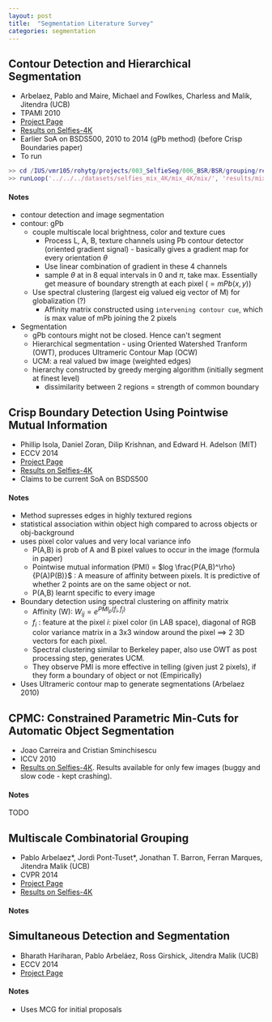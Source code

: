 ```yaml
---
layout: post
title:  "Segmentation Literature Survey"
categories: segmentation
---
```


## Contour Detection and Hierarchical Segmentation
- Arbelaez, Pablo and Maire, Michael and Fowlkes, Charless and Malik, Jitendra (UCB)
- TPAMI 2010
- [Project Page](http://www.eecs.berkeley.edu/Research/Projects/CS/vision/grouping/resources.html)
- [Results on Selfies-4K](http://pyrie.vmr.cs.cmu.edu/~rohit/projects/003_SelfieSegmentation/results/007_SegBSR/results/publish/selfies_mix_4K/s001.html)
- Earlier SoA on BSDS500, 2010 to 2014 (gPb method) (before Crisp Boundaries paper)
- To run

```matlab
>> cd /IUS/vmr105/rohytg/projects/003_SelfieSeg/006_BSR/BSR/grouping/results/publish/selfies_mix_4K
>> runLoop('../../../datasets/selfies_mix_4K/mix_4K/mix/', 'results/mix_4K')
```

#### Notes
- contour detection and image segmentation
- contour: gPb
    - couple multiscale local brightness, color and texture cues
        - Process L, A, B, texture channels using Pb contour detector (oriented gradient signal) - basically gives a gradient map for every orientation $\theta$
        - Use linear combination of gradient in these 4 channels
        - sample $\theta$ at in 8 equal intervals in 0 and $\pi$, take max. Essentially get measure of boundary strength at each pixel ($= mPb(x,y)$)
    - Use spectral clustering (largest eig valued eig vector of M) for globalization (?)
        -  Affinity matrix constructed using `intervening contour cue`, which is max value of mPb joining the 2 pixels
- Segmentation
    - gPb contours might not be closed. Hence can't segment
    - Hierarchical segmentation - using Oriented Watershed Tranform (OWT), produces Ultrameric Contour Map (OCW)
    - UCM: a real valued bw image (weighted edges)
    - hierarchy constructed by greedy merging algorithm (initially segment at finest level)
        - dissimilarity between 2 regions = strength of common boundary

## Crisp Boundary Detection Using Pointwise Mutual Information
- Phillip Isola, Daniel Zoran, Dilip Krishnan, and Edward H. Adelson (MIT)
- ECCV 2014
- [Project Page](http://web.mit.edu/phillipi/pmi-boundaries/)
- [Results on Selfies-4K](http://pyrie.vmr.cs.cmu.edu/~rohit/projects/003_SelfieSegmentation/results/009_CrispBoundaries/results/publish/selfies_mix_4K/s001.html)
- Claims to be current SoA on BSDS500

#### Notes
- Method supresses edges in highly textured regions
- statistical association within object high compared to across objects or obj-background
- uses pixel color values and very local variance info
    - P(A,B) is prob of A and B pixel values to occur in the image (formula in paper)
    - Pointwise mutual information (PMI) = $log \frac{P(A,B)^\rho}{P(A)P(B)}$ : A measure of affinity between pixels. It is predictive of whether 2 points are on the same object or not.
    - P(A,B) learnt specific to every image
- Boundary detection using spectral clustering on affinity matrix
    - Affinity (W): $W_{ij} = e^{PMI_\rho(f_i, f_j)}$
    - $f_i$ : feature at the pixel $i$: pixel color (in LAB space), diagonal of RGB color variance matrix in a 3x3 window around the pixel $\implies$ 2 3D vectors for each pixel.
    - Spectral clustering similar to Berkeley paper, also use OWT as post processing step, generates UCM.
    - They observe PMI is more effective in telling (given just 2 pixels), if they form a boundary of object or not (Empirically) 
- Uses Ultrameric contour map to generate segmentations (Arbelaez 2010)


## CPMC: Constrained Parametric Min-Cuts for Automatic Object Segmentation
- Joao Carreira and Cristian Sminchisescu
- ICCV 2010
- [Results on Selfies-4K](http://pyrie.vmr.cs.cmu.edu/~rohit/projects/003_SelfieSegmentation/results/010_SegCPMC/publish/selfies-4K/s001.html). Results available for only few images (buggy and slow code - kept crashing).

#### Notes
TODO

## Multiscale Combinatorial Grouping
- Pablo Arbelaez*, Jordi Pont-Tuset*, Jonathan T. Barron, Ferran Marques, Jitendra Malik (UCB)
- CVPR 2014
- [Project Page](http://www.eecs.berkeley.edu/Research/Projects/CS/vision/grouping/mcg/)
- [Results on Selfies-4K](http://pyrie.vmr.cs.cmu.edu/~rohit/projects/003_SelfieSegmentation/results/008_SegMCG/results/publish/selfies_mix_4K/s001.html)

#### Notes


## Simultaneous Detection and Segmentation
- Bharath Hariharan, Pablo Arbeláez, Ross Girshick, Jitendra Malik (UCB)
- ECCV 2014
- [Project Page](http://www.eecs.berkeley.edu/Research/Projects/CS/vision/shape/sds/)

#### Notes
- Uses MCG for initial proposals

